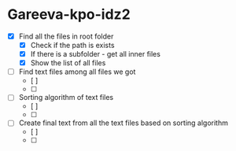 # Gareeva-kpo-idz2
- [X] Find all the files in root folder
    - [X] Check if the path is exists
    - [X] If there is a subfolder - get all inner files
    - [X] Show the list of all files
- [ ] Find text files among all files we got
    - [ ]
    - [ ] 
- [ ] Sorting algorithm of text files
    - [ ]
    - [ ]
- [ ] Create final text from all the text files based on sorting algorithm
    - [ ]
    - [ ]
